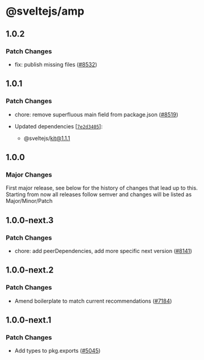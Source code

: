 # @sveltejs/amp

## 1.0.2

### Patch Changes

- fix: publish missing files ([#8532](https://github.com/sveltejs/kit/pull/8532))

## 1.0.1

### Patch Changes

- chore: remove superfluous main field from package.json ([#8519](https://github.com/sveltejs/kit/pull/8519))

- Updated dependencies [[`7e2d3405`](https://github.com/sveltejs/kit/commit/7e2d34056e99f371e22406d941b764df365a2649)]:
  - @sveltejs/kit@1.1.1

## 1.0.0

### Major Changes

First major release, see below for the history of changes that lead up to this.
Starting from now all releases follow semver and changes will be listed as Major/Minor/Patch

## 1.0.0-next.3

### Patch Changes

- chore: add peerDependencies, add more specific next version ([#8141](https://github.com/sveltejs/kit/pull/8141))

## 1.0.0-next.2

### Patch Changes

- Amend boilerplate to match current recommendations ([#7184](https://github.com/sveltejs/kit/pull/7184))

## 1.0.0-next.1

### Patch Changes

- Add types to pkg.exports ([#5045](https://github.com/sveltejs/kit/pull/5045))
